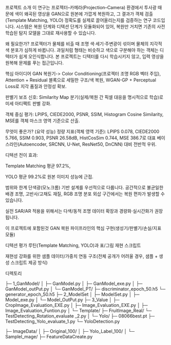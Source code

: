 

프로젝트 소개
이 연구는 프로젝터–카메라(Projection–Camera) 환경에서 투사광 때문에 색이 왜곡된 영상을 GAN으로 원본에 가깝게 복원하고, 그 결과가 객체 검출(Template Matching, YOLO) 정확도를 실제로 끌어올리는지를 검증하는 연구 코드입니다. 시스템은 복원 단계와 디텍션 단계가 모듈화되어 있어, 복원만 거치면 기존의 사전학습된 탐지 모델을 그대로 재사용할 수 있습니다.

왜 필요한가?
프로젝터가 물체를 비출 때 조명 색·세기·주변광이 섞이며 물체의 지각적 색 분포가 심하게 바뀝니다. 과일처럼 형태는 비슷하고 색으로 구분해야 하는 객체는 디텍터가 쉽게 오인식합니다. 본 프로젝트는 디텍터를 다시 학습시키지 않고, 입력 영상을 원복해 문제를 푸는 접근입니다.

핵심 아이디어
GAN 복원기->
Color Conditioning(프로젝터 조명 RGB 벡터 주입),
Attention + Residual 블록으로 세밀한 구조/색 복원,
WGAN-GP + Perceptual Loss로 지각 품질과 안정성 확보.

판별기 보조 신호: Similarity Map 분기(실제/복원 간 픽셀 대응을 명시적으로 학습)로 미세 아티팩트 판별 강화.

객체 중심 평가: LPIPS, CIEDE2000, PSNR, SSIM, Histogram Cosine Similarity, MSE를 객체 마스크 영역 기준으로 산출.

무엇이 좋은가? (요약 성능)
정량 지표(객체 영역 기준): LPIPS 0.078, CIEDE2000 5.766, SSIM 0.903, PSNR 26.58dB, HistCosSim 0.744, MSE 386.7로 대표 베이스라인(Autoencoder, SRCNN, U-Net, ResNet50, DnCNN) 대비 전반적 우위.

디텍션 전이 효과:

Template Matching 평균 97.2%,

YOLO 평균 99.2%로 원본 이미지 성능에 근접.

범위와 한계
단색광(모노크롬) 기반 설계를 우선적으로 다룹니다. 공간적으로 불균일한 배경 조명, 고반사/고채도 재질, RGB 조명 분포 외삽 구간에서는 복원 편차가 발생할 수 있습니다.

실전 SAR/AR 적용을 위해서는 다색/동적 조명 데이터 확장과 경량화·실시간화가 권장됩니다.

이 프로젝트에 포함된것
GAN 복원 파이프라인의 핵심 구현(생성기/판별기/손실/지표 모듈)

디텍션 평가 루틴(Template Matching, YOLO)과 표/그림 재현 스크립트

재현성 강화를 위한 샘플 데이터/가중치 연동 구조(전체 공개가 어려울 경우, 샘플 + 생성 스크립트 제공 방식)






디렉토리 

├─ 1_GanModel/
│  ├─ GanModel.py
│  ├─ GanModel_exe.py
│  ├─ GanModel_outPut.py
│  └─ GanModel_PT/
      ├─ discriminator_epoch_50.h5
      └─ generator_epoch_50.h5
├─ 2_ModelSet
│  ├─ ModelSet.py
│  ├─ Model_exe.py
│  └─ Model_OutPut.py
├─ 3_Value
│  ├─ CropImage_Evaluation_EXE.py
│  ├─ Image_Evaluation_EXE.py
│  ├─ Image_Evaluation_Funtion.py
│  └─ Template/
      ├─ FruitImage_Real/
      └─ TestDetecting_Rotation_evaluate _2.py
│  └─ Yolo/
      ├─ 08066best.pt
      ├─ TestDetecting_Yolo_evaluate_1.py
      └─ YoloDetection.py

├─ ImageData/
│  ├─ Original_100/
│  ├─ Yolo_Label_100/
│  └─ SampleI_mage/
├─ FeatureDataCreate.py


 